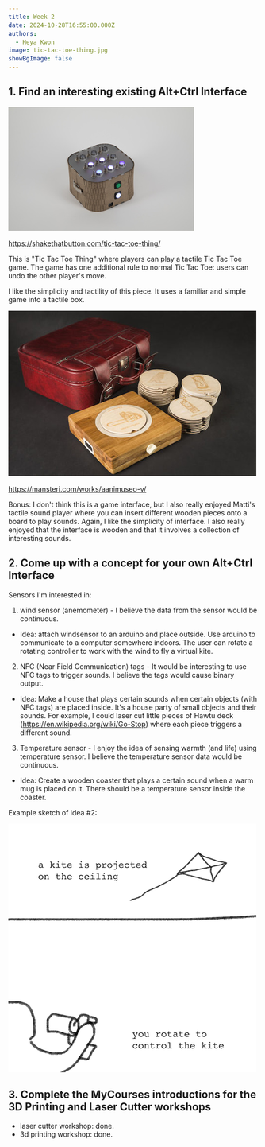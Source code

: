 ```yaml
---
title: Week 2
date: 2024-10-28T16:55:00.000Z
authors:
  - Heya Kwon
image: tic-tac-toe-thing.jpg
showBgImage: false
---
```

## 1. Find an interesting existing Alt+Ctrl Interface

![Tic Tac Toe Thing](tic-tac-toe-thing.jpg "Tic Tac Toe Thing")

https://shakethatbutton.com/tic-tac-toe-thing/

This is "Tic Tac Toe Thing" where players can play a tactile Tic Tac Toe game. The game has one additional rule to normal Tic Tac Toe: users can undo the other player's move. 

I like the simplicity and tactility of this piece. It uses a familiar and simple game into a tactile box.

![Sound Museum](featured.jpg)

https://mansteri.com/works/aanimuseo-v/

Bonus: I don't think this is a game interface, but I also really enjoyed Matti's tactile sound player where you can insert different wooden pieces onto a board to play sounds. Again, I like the simplicity of interface. I also really enjoyed that the interface is wooden and that it involves a collection of interesting sounds.

## 2. Come up with a concept for your own Alt+Ctrl Interface

Sensors I'm interested in:

1. wind sensor (anemometer) - I believe the data from the sensor would be continuous.

* Idea: attach windsensor to an arduino and place outside. Use arduino to communicate to a computer somewhere indoors. The user can rotate a rotating controller to work with the wind to fly a virtual kite.

2. NFC (Near Field Communication) tags - It would be interesting to use NFC tags to trigger sounds. I believe the tags would cause binary output. 

* Idea: Make a house that plays certain sounds when certain objects (with NFC tags) are placed inside. It's a house party of small objects and their sounds. For example, I could laser cut little pieces of Hawtu deck (https://en.wikipedia.org/wiki/Go-Stop) where each piece triggers a different sound.

3. Temperature sensor - I enjoy the idea of sensing warmth (and life) using temperature sensor. I believe the temperature sensor data would be continuous.

* Idea: Create a wooden coaster that plays a certain sound when a warm mug is placed on it. There should be a temperature sensor inside the coaster.

Example sketch of idea #2:

![](kite-sketch.png)

## 3. Complete the MyCourses introductions for the 3D Printing and Laser Cutter workshops

* laser cutter workshop: done.
* 3d printing workshop: done.
